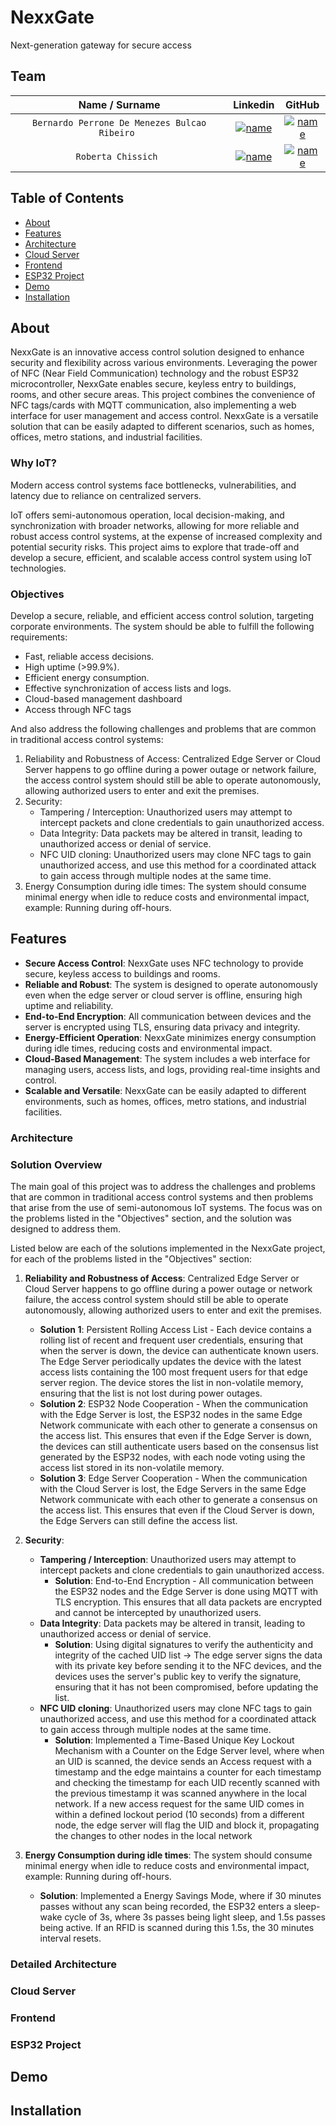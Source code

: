 # NexxGate
Next-generation gateway for secure access

## Team

| **Name / Surname** | **Linkedin** | **GitHub** |
| :---: | :---: | :---: |
| `Bernardo Perrone De Menezes Bulcao Ribeiro ` | [![name](https://github.com/b-rbmp/NexxGate/blob/main/docs/logos/linkedin.png)](https://www.linkedin.com/in/b-rbmp/) | [![name](https://github.com/b-rbmp/NexxGate/blob/main/docs/logos/github.png)](https://github.com/b-rbmp) |
| `Roberta Chissich ` | [![name](https://github.com/b-rbmp/NexxGate/blob/main/docs/logos/linkedin.png)](https://www.linkedin.com/in/roberta-chissich/) | [![name](https://github.com/b-rbmp/NexxGate/blob/main/docs/logos/github.png)](https://github.com/RobCTs) |


## Table of Contents
+ [About](#about)
+ [Features](#features)
+ [Architecture](#architecture)
+ [Cloud Server](#cloud-server)
+ [Frontend](#frontend)
+ [ESP32 Project](#esp32-project)
+ [Demo](#demo)
+ [Installation](#installation)


## About <a name = "about"></a>
NexxGate is an innovative access control solution designed to enhance security and flexibility across various environments. Leveraging the power of NFC (Near Field Communication) technology and the robust ESP32 microcontroller, NexxGate enables secure, keyless entry to buildings, rooms, and other secure areas. This project combines the convenience of NFC tags/cards with MQTT communication, also implementing a web interface for user management and access control. NexxGate is a versatile solution that can be easily adapted to different scenarios, such as homes, offices, metro stations, and industrial facilities.

### Why IoT?

Modern access control systems face bottlenecks, vulnerabilities, and latency due to reliance on centralized servers.

IoT offers semi-autonomous operation, local decision-making, and synchronization with broader networks, allowing for more reliable and robust access control systems, at the expense of increased complexity and potential security risks. This project aims to explore that trade-off and develop a secure, efficient, and scalable access control system using IoT technologies.

### Objectives

Develop a secure, reliable, and efficient access control solution, targeting corporate environments. The system should be able to fulfill the following requirements:
- Fast, reliable access decisions.
- High uptime (>99.9%).
- Efficient energy consumption.
- Effective synchronization of access lists and logs.
- Cloud-based management dashboard
- Access through NFC tags

And also address the following challenges and problems that are common in traditional access control systems:
1. Reliability and Robustness of Access: Centralized Edge Server or Cloud Server happens to go offline during a power outage or network failure, the access control system should still be able to operate autonomously, allowing authorized users to enter and exit the premises.
2. Security: 
    - Tampering / Interception: Unauthorized users may attempt to intercept packets and clone credentials to gain unauthorized access.
    - Data Integrity: Data packets may be altered in transit, leading to unauthorized access or denial of service.
    - NFC UID cloning: Unauthorized users may clone NFC tags to gain unauthorized access, and use this method for a coordinated attack to gain access through multiple nodes at the same time.
3. Energy Consumption during idle times: The system should consume minimal energy when idle to reduce costs and environmental impact, example: Running during off-hours.


## Features <a name = "features"></a>

- **Secure Access Control**: NexxGate uses NFC technology to provide secure, keyless access to buildings and rooms.
- **Reliable and Robust**: The system is designed to operate autonomously even when the edge server or cloud server is offline, ensuring high uptime and reliability.
- **End-to-End Encryption**: All communication between devices and the server is encrypted using TLS, ensuring data privacy and integrity.
- **Energy-Efficient Operation**: NexxGate minimizes energy consumption during idle times, reducing costs and environmental impact.
- **Cloud-Based Management**: The system includes a web interface for managing users, access lists, and logs, providing real-time insights and control.
- **Scalable and Versatile**: NexxGate can be easily adapted to different environments, such as homes, offices, metro stations, and industrial facilities.


### Architecture <a name = "architecture"></a>



### Solution Overview

The main goal of this project was to address the challenges and problems that are common in traditional access control systems and then problems that arise from the use of semi-autonomous IoT systems. The focus was on the problems listed in the "Objectives" section, and the solution was designed to address them.

Listed below are each of the solutions implemented in the NexxGate project, for each of the problems listed in the "Objectives" section:

1. **Reliability and Robustness of Access**: Centralized Edge Server or Cloud Server happens to go offline during a power outage or network failure, the access control system should still be able to operate autonomously, allowing authorized users to enter and exit the premises.
    - **Solution 1**: Persistent Rolling Access List - Each device contains a rolling list of recent and frequent user credentials, ensuring that when the server is down, the device can authenticate known users. The Edge Server periodically updates the device with the latest access lists containing the 100 most frequent users for that edge server region. The device stores the list in non-volatile memory, ensuring that the list is not lost during power outages.
    - **Solution 2**: ESP32 Node Cooperation - When the communication with the Edge Server is lost, the ESP32 nodes in the same Edge Network communicate with each other to generate a consensus on the access list. This ensures that even if the Edge Server is down, the devices can still authenticate users based on the consensus list generated by the ESP32 nodes, with each node voting using the access list stored in its non-volatile memory.
    - **Solution 3**: Edge Server Cooperation - When the communication with the Cloud Server is lost, the Edge Servers in the same Edge Network communicate with each other to generate a consensus on the access list. This ensures that even if the Cloud Server is down, the Edge Servers can still define the access list.

2. **Security**: 
    - **Tampering / Interception**: Unauthorized users may attempt to intercept packets and clone credentials to gain unauthorized access.
        - **Solution**: End-to-End Encryption - All communication between the ESP32 nodes and the Edge Server is done using MQTT with TLS encryption. This ensures that all data packets are encrypted and cannot be intercepted by unauthorized users.
    - **Data Integrity**: Data packets may be altered in transit, leading to unauthorized access or denial of service.
        - **Solution**: Using digital signatures to verify the authenticity and integrity of the cached UID list -> The edge server signs the data with its private key before sending it to the NFC devices, and the devices uses the server's public key to verify the signature, ensuring that it has not been compromised, before updating the list.
    - **NFC UID cloning**: Unauthorized users may clone NFC tags to gain unauthorized access, and use this method for a coordinated attack to gain access through multiple nodes at the same time.
        - **Solution**: Implemented a Time-Based Unique Key Lockout Mechanism with a Counter on the Edge Server level, where when an UID is scanned, the device sends an Access request with a timestamp and the edge maintains a counter for each timestamp and checking the timestamp for each UID recently scanned with the previous timestamp it was scanned anywhere in the local network. If a new access request for the same UID comes in within a defined lockout period (10  seconds) from a different node, the edge server will flag the UID and block it, propagating the changes to other nodes in the local network

3. **Energy Consumption during idle times**: The system should consume minimal energy when idle to reduce costs and environmental impact, example: Running during off-hours.
    - **Solution**: Implemented a Energy Savings Mode, where if 30 minutes passes without any scan being recorded, the ESP32 enters a sleep-wake cycle of 3s, where 3s passes being light sleep, and 1.5s passes being active. If an RFID is scanned during this 1.5s, the 30 minutes interval resets.

### Detailed Architecture

### Cloud Server <a name = "cloud-server"></a>

### Frontend <a name = "frontend"></a>

### ESP32 Project <a name = "esp32-project"></a>


## Demo <a name = "demo"></a>

## Installation <a name = "installation"></a>


